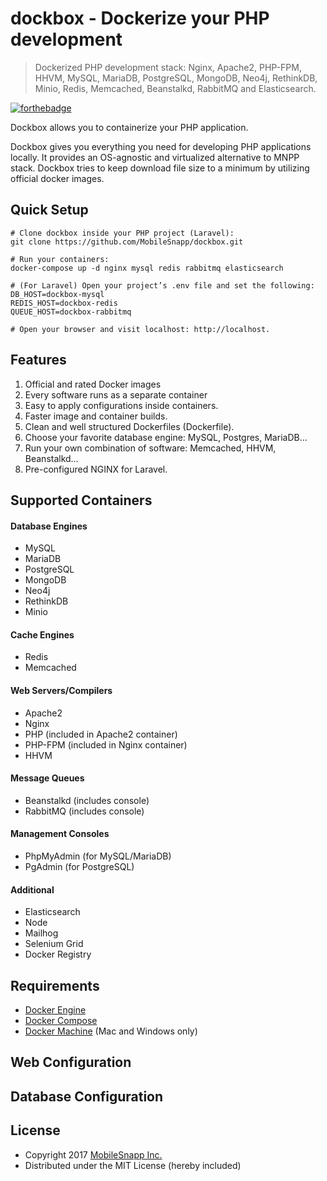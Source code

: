 # dockbox - Dockerize your PHP development

> Dockerized PHP development stack: Nginx, Apache2, PHP-FPM, HHVM, MySQL, MariaDB, PostgreSQL, MongoDB, Neo4j, RethinkDB, Minio, Redis, Memcached, Beanstalkd, RabbitMQ and Elasticsearch.

[![forthebadge](http://forthebadge.com/images/badges/built-by-developers.svg)](http://www.mobilesnapp.com)

Dockbox allows you to containerize your PHP application. 

Dockbox gives you everything you need for developing PHP applications locally. It provides an OS-agnostic and virtualized alternative to MNPP stack. Dockbox tries to keep download file size to a minimum by utilizing official docker images.

## Quick Setup

```
# Clone dockbox inside your PHP project (Laravel):
git clone https://github.com/MobileSnapp/dockbox.git

# Run your containers:
docker-compose up -d nginx mysql redis rabbitmq elasticsearch

# (For Laravel) Open your project’s .env file and set the following:
DB_HOST=dockbox-mysql
REDIS_HOST=dockbox-redis
QUEUE_HOST=dockbox-rabbitmq

# Open your browser and visit localhost: http://localhost.

```

## Features

1. Official and rated Docker images
2. Every software runs as a separate container
3. Easy to apply configurations inside containers.
4. Faster image and container builds.
5. Clean and well structured Dockerfiles (Dockerfile).
6. Choose your favorite database engine: MySQL, Postgres, MariaDB…
7. Run your own combination of software: Memcached, HHVM, Beanstalkd…
8. Pre-configured NGINX for Laravel.


## Supported Containers

#### Database Engines
- MySQL
- MariaDB
- PostgreSQL
- MongoDB
- Neo4j
- RethinkDB
- Minio

#### Cache Engines
- Redis
- Memcached

#### Web Servers/Compilers
- Apache2
- Nginx
- PHP (included in Apache2 container)
- PHP-FPM (included in Nginx container)
- HHVM

#### Message Queues
- Beanstalkd (includes console)
- RabbitMQ (includes console)

#### Management Consoles
- PhpMyAdmin (for MySQL/MariaDB)
- PgAdmin (for PostgreSQL)

#### Additional
- Elasticsearch
- Node
- Mailhog
- Selenium Grid
- Docker Registry


## Requirements

* [Docker Engine](https://docs.docker.com/installation/)
* [Docker Compose](https://docs.docker.com/compose/)
* [Docker Machine](https://docs.docker.com/machine/) (Mac and Windows only)




## Web Configuration

## Database Configuration



## License

* Copyright 2017 [MobileSnapp Inc.](http://www.mobilesnapp.com)
* Distributed under the MIT License (hereby included)